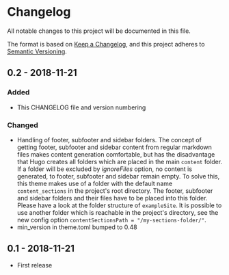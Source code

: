 # Changelog

All notable changes to this project will be documented in this file.

The format is based on [Keep a Changelog](https://keepachangelog.com/en/1.0.0/), and this project adheres to [Semantic Versioning](https://semver.org/spec/v2.0.0.html).

## 0.2 - 2018-11-21

### Added

- This CHANGELOG file and version numbering

### Changed

- Handling of footer, subfooter and sidebar folders. The concept of getting footer, subfooter and sidebar content from regular markdown files makes content generation comfortable, but has the disadvantage that Hugo creates all folders which are placed in the main `content` folder. If a folder will be excluded by *ignoreFiles* option, no content is generated, to footer, subfooter and sidebar remain empty. To solve this, this theme makes use of a folder with the default name `content_sections` in the project's root directory. The footer, subfooter and sidebar folders and their files have to be placed into this folder. Please have a look at the folder structure of `exampleSite`. It is possible to use another folder which is reachable in the project's directory, see the new config option `contentSectionsPath = "/my-sections-folder/"`.
- min_version in theme.toml bumped to 0.48

## 0.1 - 2018-11-21

- First release
